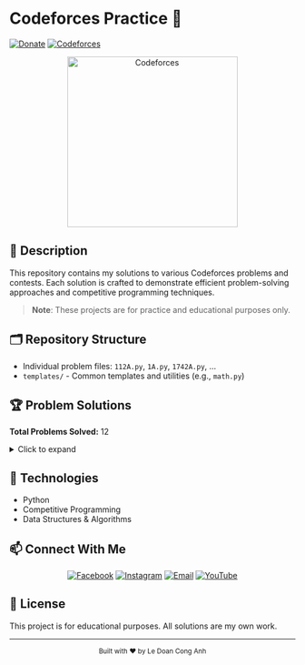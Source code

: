 # Codeforces Practice 🚀
[![Donate](https://img.shields.io/badge/Donate-PayPal-green.svg)](https://www.paypal.me/conganhhcmus/1)
[![Codeforces](https://img.shields.io/badge/Codeforces-Profile-blue.svg)](https://codeforces.com/profile/conganhhcmus)

<div align="center">
  <img src="https://sta.codeforces.com/s/20607/images/codeforces-logo-with-telegram.png" alt="Codeforces" width="300"/>
</div>

## 📝 Description
This repository contains my solutions to various Codeforces problems and contests. Each solution is crafted to demonstrate efficient problem-solving approaches and competitive programming techniques.

> **Note**: These projects are for practice and educational purposes only.

## 🗂️ Repository Structure
- Individual problem files: `112A.py`, `1A.py`, `1742A.py`, ...
- `templates/` - Common templates and utilities (e.g., `math.py`)

## 🏆 Problem Solutions

**Total Problems Solved:** 12

<details>
<summary>Click to expand</summary>

- [1A](./1A.py)
- [112A](./112A.py)
- [1742A](./1742A.py)
- [2116A](./2116A.py)
- [2116B](./2116B.py)
- [2117A](./2117A.py)
- [2117B](./2117B.py)
- [2117C](./2117C.py)
- [2117D](./2117D.py)
- [2118A](./2118A.py)
- [2118B](./2118B.py)
- [2118C](./2118C.py)

<!-- Add more problems as you solve them -->

</details>

## 🔧 Technologies
- Python
- Competitive Programming
- Data Structures & Algorithms

## 📫 Connect With Me
<div align="center">
  
[![Facebook](https://img.shields.io/badge/Facebook-1877F2?style=for-the-badge&logo=facebook&logoColor=white)](https://www.facebook.com/conganhhcmus)
[![Instagram](https://img.shields.io/badge/Instagram-E4405F?style=for-the-badge&logo=instagram&logoColor=white)](https://www.instagram.com/conganhhcmus)
[![Email](https://img.shields.io/badge/Email-D14836?style=for-the-badge&logo=gmail&logoColor=white)](mailto:conganhhcmus@gmail.com)
[![YouTube](https://img.shields.io/badge/YouTube-FF0000?style=for-the-badge&logo=youtube&logoColor=white)](https://www.youtube.com/@ledoanconganh)

</div>

## 📄 License
This project is for educational purposes. All solutions are my own work.

---
<div align="center">
  <sub>Built with ❤️ by Le Doan Cong Anh</sub>
</div>
